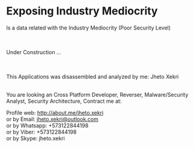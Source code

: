 Exposing Industry Mediocrity
============================

Is a data related with the Industry Mediocrity (Poor Security Level)


<br><br>Under Construction ...<br><br><br>

This Applications was disassembled and analyzed by me: Jheto Xekri<br><br>

You are looking an Cross Platform Developer, Reverser, Malware/Security Analyst, Security Architecture, Contract me at:<br>

Profile web: http://about.me/jheto.xekri<br>
or by Email: jheto.xekri@outlook.com<br>
or by Whatsapp: +573122844198<br>
or by Viber: +573122844198<br>
or by Skype: jheto.xekri
